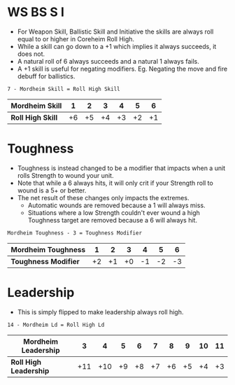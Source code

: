 # WS BS S I
- For Weapon Skill, Ballistic Skill and Initiative the skills are always roll equal to or higher in Coreheim Roll High.
 - While a skill can go down to a +1 which implies it always succeeds, it does not.
- A natural roll of 6 always succeeds and a natural 1 always fails.
- A +1 skill is useful for negating modifiers. Eg. Negating the move and fire debuff for ballistics.
```
7 - Mordheim Skill = Roll High Skill
```

| Mordheim Skill      | 1   | 2   | 3   | 4   | 5   | 6   |
| ------------------- | --- | --- | --- | --- | --- | --- |
| **Roll High Skill** | +6  | +5  | +4  | +3  | +2  | +1  |
# Toughness
- Toughness is instead changed to be a modifier that impacts when a unit rolls Strength to wound your unit.
- Note that while a 6 always hits, it will only crit if your Strength roll to wound is a 5+ or better.
- The net result of these changes only impacts the extremes.
	- Automatic wounds are removed because a 1 will always miss.
	- Situations where a low Strength couldn't ever wound a high Toughness target are removed because a 6 will always hit.
```
Mordheim Toughness - 3 = Toughness Modifier
```

| Mordheim Toughness     | 1   | 2   | 3   | 4   | 5   | 6   |
| ---------------------- | --- | --- | --- | --- | --- | --- |
| **Toughness Modifier** | +2  | +1  | +0  | -1  | -2  | -3  |
# Leadership
- This is simply flipped to make leadership always roll high.
```
14 - Mordheim Ld = Roll High Ld
```

| Mordheim Leadership      | 3   | 4   | 5   | 6   | 7   | 8   | 9   | 10  | 11  |
| ------------------------ | --- | --- | --- | --- | --- | --- | --- | --- | --- |
| **Roll High Leadership** | +11 | +10 | +9  | +8  | +7  | +6  | +5  | +4  | +3  |

